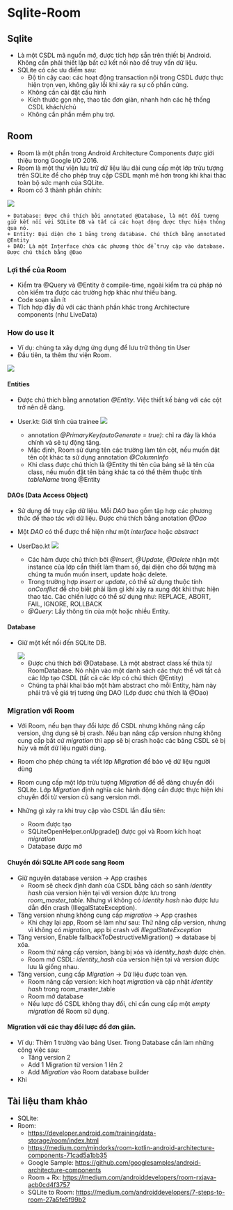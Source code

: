﻿# Sqlite-Room

## Sqlite
- Là một CSDL mã nguồn mở, được tích hợp sẵn trên thiết bị Android. Không cần phải thiết lập bất cứ kết nối nào để truy vấn dữ liệu.
- SQLite có các ưu điểm sau:
	+ Độ tin cậy cao: các hoạt động transaction nội trong CSDL được thực hiện trọn vẹn, không gây lỗi khi xảy ra sự cố phần cứng.
	+ Không cần cài đặt cấu hình
	+ Kích thước gọn nhẹ, thao tác đơn giản, nhanh hơn các hệ thống CSDL khách/chủ
	+ Không cần phần mềm phụ trợ.

## Room
- Room là một phần trong Android Architecture Components được giới thiệu trong Google I/O 2016.
- Room là một thư viện lưu trữ dữ liệu lâu dài cung cấp một lớp trừu tượng trên SQLite để cho phép truy cập CSDL mạnh mẽ hơn trong khi khai thác toàn bộ sức mạnh của SQLite.
- Room có 3 thành phần chính:

<img src="images/room_component.png"/>

	+ Database: Được chú thích bởi annotated @Database, là một đối tượng giữ kết nối với SQLite DB và tất cả các hoạt động được thực hiện thông qua nó.
	+ Entity: Đại diện cho 1 bảng trong database. Chú thích bằng annotated @Entity
	+ DAO: Là một Interface chứa các phương thức để truy cập vào database. Được chú thích bằng @Dao

### Lợi thế của Room
- Kiểm tra @Query và @Entity ở compile-time, ngoài kiểm tra cú pháp nó còn kiểm tra được các trường hợp khác như thiếu bảng.
- Code soạn sẵn ít
- Tích hợp đầy đủ với các thành phần khác trong Architecture components (như LiveData)

### How do use it
- Ví dụ: chúng ta xây dựng ứng dụng để lưu trữ thông tin User
- Đầu tiên, ta thêm thư viện Room.

<img src="images/room_library.png"/>

#### Entities
- Được chú thích bằng annotation *@Entity*. Việc thiết kế bảng với các cột trở nên dễ dàng.
- User.kt: Giới tính của trainee
	<img src="images/user_entities.png"/>

	+ annotation *@PrimaryKey(autoGenerate = true)*: chỉ ra đây là khóa chính và sẽ tự động tăng.
	+ Mặc định, Room sử dụng tên các trường làm tên cột, nếu muốn đặt tên cột khác ta sử dụng annotation *@ColumnInfo*
	+ Khi class được chú thích là @Entity thì tên của bảng sẽ là tên của class, nếu muốn đặt tên bảng khác ta có thể thêm thuộc tính *tableName* trong @Entity

#### DAOs (Data Access Object)
- Sử dụng để truy cập dữ liệu. Mỗi *DAO* bao gồm tập hợp các phương thức để thao tác với dữ liệu. Được chú thích bằng anotation *@Dao*
- Một *DAO* có thể được thể hiện như một *interface* hoặc *abstract*
- UserDao.kt
	<img src="images/user_dao.png"/>	
	
	+ Các hàm được chú thích bởi *@Insert*, *@Update*, *@Delete* nhận một instance của lớp cần thiết làm tham số, đại diện cho đối tượng mà chúng ta muốn muốn insert, update hoặc delete.
	+ Trong trường hợp *insert* or *update*, có thể sử dụng thuộc tính *onConflict* để cho biết phải làm gì khi xảy ra xung đột khi thực hiện thao tác. Các chiến lược có thể sử dụng như: REPLACE, ABORT, FAIL, IGNORE, ROLLBACK
	+ *@Query*: Lấy thông tin của một hoặc nhiều Entity.

#### Database
- Giữ một kết nối đến SQLite DB.

	<img src="images/room_database.png"/>

	+ Được chú thích bởi @Database. Là một abstract class kế thừa từ RoomDatabase. Nó nhận vào một danh sách các thực thể với tất cả các lớp tạo CSDL (tất cả các lớp có chú thích @Entity)
	+ Chúng ta phải khai báo một hàm abstract cho mỗi Entity, hàm này phải trả về giá trị tương ứng DAO (Lớp được chú thích là @Dao)

### Migration với Room
- Với Room, nếu bạn thay đổi lược đồ CSDL nhưng không nâng cấp version, ứng dụng sẽ bị crash. Nếu bạn nâng cấp version nhưng không cung cấp bất cứ *migration* thì app sẽ bị crash hoặc các bảng CSDL sẽ bị hủy và mất dữ liệu người dùng.
- Room cho phép chúng ta viết lớp *Migration* để bảo vệ dữ liệu người dùng
- Room cung cấp một lớp trừu tượng *Migration* để dễ dàng chuyển đổi SQLite. Lớp *Migration* định nghĩa các hành động cần được thực hiện khi chuyển đổi từ version cũ sang version mới.

- Những gì xảy ra khi truy cập vào CSDL lần đầu tiên:
	+ Room được tạo
	+ SQLiteOpenHelper.onUpgrade() được gọi và Room kích hoạt *migration*
	+ Database được mở

#### Chuyển đổi SQLite API code sang Room
- Giữ nguyên database version -> App crashes
	+ Room sẽ check định danh của CSDL bằng cách so sánh *identity hash* của version hiện tại với version được lưu trong *room_master_table*. Nhưng vì không có *identity hash* nào được lưu dẫn đến crash (IllegalStateException).
- Tăng version nhưng không cung cấp *migration* -> App crashes
	+ Khi chạy lại app, Room sẽ làm như sau: Thử nâng cấp version, nhưng vì không có *migration*, app bị crash với *IllegalStateException*
- Tăng version, Enable fallbackToDestructiveMigration() -> database bị xóa.
	+ Room thử nâng cấp version, bảng bị xóa và *identity_hash* được chèn.
	+ Room mở CSDL: *identity_hash* của version hiện tại và version được lưu là giống nhau.
- Tăng version, cung cấp *Migration* -> Dữ liệu được toàn vẹn.
	+ Room nâng cấp version: kích hoạt *migration* và cập nhật *identity hash* trong room_master_table
	+ Room mở database
	+ Nếu lược đồ CSDL không thay đổi, chỉ cần cung cấp một *empty migration* để Room sử dụng.

#### Migration với các thay đổi lược đồ đơn giản.
- Ví dụ: Thêm 1 trường vào bảng User. Trong Database cần làm những công việc sau:
	+ Tăng version 2
	+ Add 1 Migration từ version 1 lên 2
	+ Add *Migration* vào Room database builder
- Khi 

## Tài liệu tham khảo
- SQLite:
- Room:
	+ https://developer.android.com/training/data-storage/room/index.html
	+ https://medium.com/mindorks/room-kotlin-android-architecture-components-71cad5a1bb35
	+ Google Sample: https://github.com/googlesamples/android-architecture-components
	+ Room + Rx: https://medium.com/androiddevelopers/room-rxjava-acb0cd4f3757
	+ SQLite to Room: https://medium.com/androiddevelopers/7-steps-to-room-27a5fe5f99b2
